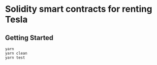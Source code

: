 # Solidity smart contracts for renting Tesla

## Getting Started

```text
yarn
yarn clean
yarn test
```
